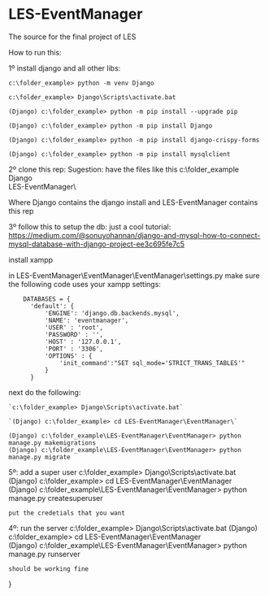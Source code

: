 # LES-EventManager
The source for the final project of LES

How to run this:

1º install django and all other libs:

  `c:\folder_example> python -m venv Django`
  
  `c:\folder_example> Django\Scripts\activate.bat`
  
  `(Django) c:\folder_example> python -m pip install --upgrade pip`
  
  `(Django) c:\folder_example> python -m pip install Django`
  
  `(Django) c:\folder_example> python -m pip install django-crispy-forms`
  
  `(Django) c:\folder_example> python -m pip install mysqlclient`
  
2º clone this rep:
  Sugestion: have the files like this
    c:\folder_example\
      Django\
      LES-EventManager\
      
  Where Django contains the django install and LES-EventManager contains this rep

3º follow this to setup the db:
  just a cool tutorial:
  https://medium.com/@sonuyohannan/django-and-mysql-how-to-connect-mysql-database-with-django-project-ee3c695fe7c5
  
  install xampp
  
  in LES-EventManager\EventManager\EventManager\settings.py make sure the following code uses your xampp settings:

```  
    DATABASES = {
      'default': {
          'ENGINE': 'django.db.backends.mysql',
          'NAME': 'eventmanager',
          'USER' : 'root',
          'PASSWORD' : '',
          'HOST' : '127.0.0.1',
          'PORT' : '3306',
          'OPTIONS' : {
              'init_command':"SET sql_mode='STRICT_TRANS_TABLES'"
          }
      }
```
   
   next do the following:
   
    `c:\folder_example> Django\Scripts\activate.bat`
    
    `(Django) c:\folder_example> cd LES-EventManager\EventManager\`
    
    (Django) c:\folder_example\LES-EventManager\EventManager> python manage.py makemigrations
    (Django) c:\folder_example\LES-EventManager\EventManager> python manage.py migrate
    
5º: add a super user
    c:\folder_example> Django\Scripts\activate.bat
    (Django) c:\folder_example> cd LES-EventManager\EventManager\
    (Django) c:\folder_example\LES-EventManager\EventManager> python manage.py createsuperuser
    
    put the credetials that you want
    
4º: run the server
    c:\folder_example> Django\Scripts\activate.bat
    (Django) c:\folder_example> cd LES-EventManager\EventManager\
    (Django) c:\folder_example\LES-EventManager\EventManager> python manage.py runserver
    
    should be working fine
    

}
